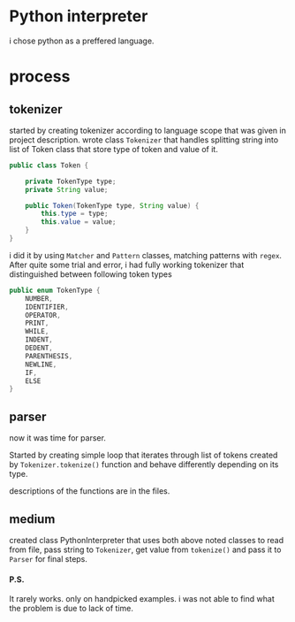# Python interpreter

i chose python as a preffered language.

# process

## tokenizer

started by creating tokenizer according to language scope that was given in project description. wrote class `Tokenizer` that handles splitting string into list of Token class that store type of token and value of it.
```java
public class Token {

    private TokenType type;
    private String value;

    public Token(TokenType type, String value) {
        this.type = type;
        this.value = value;
    }
}
```

i did it by using `Matcher` and `Pattern` classes, matching patterns with `regex`. After quite some trial and error, i had fully working tokenizer that distinguished between following token types
```java
public enum TokenType {
    NUMBER,
    IDENTIFIER,
    OPERATOR,
    PRINT,
    WHILE,
    INDENT,
    DEDENT,
    PARENTHESIS,
    NEWLINE,
    IF,
    ELSE
}
```

## parser


now it was time for parser. 

Started by creating simple loop that iterates through list of tokens created by `Tokenizer.tokenize()` function and behave differently depending on its type. 

descriptions of the functions are in the files.



## medium

created class PythonInterpreter that uses both above noted classes to read from file, pass string to `Tokenizer`, get value from `tokenize()` and pass it to `Parser` for final steps.




#### P.S.

It rarely works. only on handpicked examples. i was not able to find what the problem is due to lack of time.
